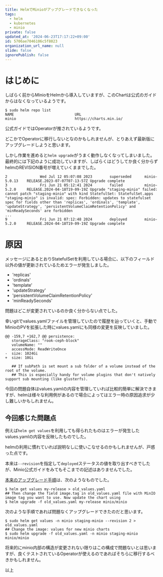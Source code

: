 ```yaml
---
title: HelmでMinioがアップグレードできなくなった
tags:
  - helm
  - kubernetes
  - minio
private: false
updated_at: '2024-06-23T17:17:22+09:00'
id: 5706ae7046106c5f8023
organization_url_name: null
slide: false
ignorePublish: false
---
```

# はじめに

しばらく前からMinioをHelmから導入していますが、このChartは公式のガイドからはなくなっているようです。

```bash:
$ sudo helm repo list
NAME                            URL
minio                           https://charts.min.io/     
```

公式ガイドではOperatorが推されているようです。

どこかでOperatorに移行しないとなのかもしれませんが、とりあえず最新版にアップグレードしようと思います。

しかし作業を進めると``helm upgrade``がうまく動作しなくなってしまいました。最終的には下記のように成功していますが、しばらくはどうしてか良く分からずhelmのREVISION番号が増えていくままでした。

```text:sudo helm -n minio history staging-minioの出力抜粋
2               Wed Jul 12 05:07:08 2023        superseded      minio-5.0.13    RELEASE.2023-07-07T07-13-57Z Upgrade complete
3               Fri Jun 21 05:12:41 2024        failed          minio-5.2.0     RELEASE.2024-04-18T19-09-19Z Upgrade "staging-minio" failed: cannot patch "staging-minio" with kind StatefulSet: StatefulSet.apps "staging-minio" is invalid: spec: Forbidden: updates to statefulset spec for fields other than 'replicas', 'ordinals', 'template', 'updateStrategy', 'persistentVolumeClaimRetentionPolicy' and 'minReadySeconds' are forbidden
...
9               Fri Jun 21 07:12:48 2024        deployed        minio-5.2.0     RELEASE.2024-04-18T19-09-19Z Upgrade complete   
```

# 原因

メッセージにあるとおりStatefulSetを利用している場合に、以下のフィールド以外の値が更新されているためエラーが発生しました。

* 'replicas'
* 'ordinals'
* 'template'
* 'updateStrategy'
* 'persistentVolumeClaimRetentionPolicy'
* 'minReadySeconds'

問題はどこが変更されているのか良く分からない点でした。

幸いgitでvalues.yamlファイルを管理していたので履歴を辿っていくと、手動でMinioのPVを拡張した時にvalues.yamlにも同様の変更を反映していました。

```diff:
@@ -159,7 +162,7 @@ persistence:
   storageClass: "rook-ceph-block"
   volumeName: ""
   accessMode: ReadWriteOnce
-  size: 1024Gi
+  size: 10Gi
 
   ## If subPath is set mount a sub folder of a volume instead of the root of the volume.
   ## This is especially handy for volume plugins that don't natively support sub mounting (like glusterfs).
```

今回の問題自体はvalues.yamlの内容を管理していれば比較的簡単に解決できますが、helmは様々な利用例があるので場合によってはエラー時の原因追求が少し難しいかもしれません。

## 今回感じた問題点

例えば``helm get values``を利用しても得られたものはエラーが発生したvalues.yamlの内容を反映したものでした。

helmの利用に慣れていれば説明なしに使いこなせるのかもしれませんが、戸惑った点です。

本来は``--revision``を指定して``deployed``ステータスの値を取り出すべきでしたが、Minio公式ガイドをみてもそこまでの記述はありませんでした。

[本来のアップグレード手順](https://artifacthub.io/packages/helm/minio-official/minio)は、次のようなものでした。

```bash:本来のminioのアップグレード手順
$ helm get values my-release > old_values.yaml
## Then change the field image.tag in old_values.yaml file with MinIO image tag you want to use. Now update the chart using
$ helm upgrade -f old_values.yaml my-release minio/minio
```

次のような手順であれば問題なくアップグレードできたのだと思います。

```bash:
$ sudo helm get values -n minio staging-minio --revision 2 > old_values.yaml
## Change the image: values for new minio charts
$ sudo helm upgrade -f old_values.yaml -n minio staging-minio minio/minio
```

将来的にminio内部の構造が変更されない限りはこの構成で問題ないとは思いますが、良くテストされているOperatorが使えるのであればそちらに移行するべきかもしれません。

以上
